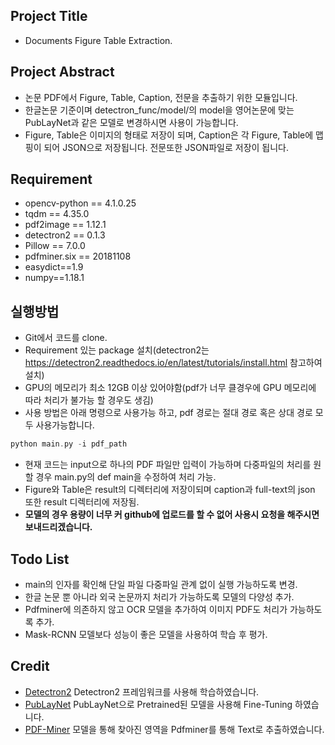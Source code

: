 ## Project Title
- Documents Figure Table Extraction.

## Project Abstract
- 논문 PDF에서 Figure, Table, Caption, 전문을 추출하기 위한 모듈입니다.
- 한글논문 기준이며 detectron_func/model/의 model을 영어논문에 맞는 PubLayNet과 같은 모델로 변경하시면 사용이 가능합니다.
- Figure, Table은 이미지의 형태로 저장이 되며, Caption은 각 Figure, Table에 맵핑이 되어 JSON으로 저장됩니다. 전문또한 JSON파일로 저장이 됩니다.

## Requirement
- opencv-python == 4.1.0.25
- tqdm == 4.35.0
- pdf2image == 1.12.1
- detectron2 == 0.1.3
- Pillow == 7.0.0
- pdfminer.six == 20181108
- easydict==1.9
- numpy==1.18.1


## 실행방법
- Git에서 코드를 clone.
- Requirement 있는 package 설치(detectron2는 https://detectron2.readthedocs.io/en/latest/tutorials/install.html 참고하여 설치)
- GPU의 메모리가 최소 12GB 이상 있어야함(pdf가 너무 클경우에 GPU 메모리에 따라 처리가 불가능 할 경우도 생김)
- 사용 방법은 아래 명령으로 사용가능 하고, pdf 경로는 절대 경로 혹은 상대 경로 모두 사용가능합니다.
```c
python main.py -i pdf_path
```
- 현재 코드는 input으로 하나의 PDF 파일만 입력이 가능하며 다중파일의 처리를 원할 경우 main.py의 def main을 수정하여 처리 가능.
- Figure와 Table은 result의 디렉터리에 저장이되며 caption과 full-text의 json 또한 result 디렉터리에 저장됨.
- **모델의 경우 용량이 너무 커 github에 업로드를 할 수 없어 사용시 요청을 해주시면 보내드리겠습니다.** 

## Todo List
- main의 인자를 확인해 단일 파일 다중파일 관계 없이 실행 가능하도록 변경.
- 한글 논문 뿐 아니라 외국 논문까지 처리가 가능하도록 모델의 다양성 추가.
- Pdfminer에 의존하지 않고 OCR 모델을 추가하여 이미지 PDF도 처리가 가능하도록 추가.
- Mask-RCNN 모델보다 성능이 좋은 모델을 사용하여 학습 후 평가.

## Credit
- [Detectron2](https://github.com/facebookresearch/detectron2) Detectron2 프레임워크를 사용해 학습하였습니다.
- [PubLayNet](https://github.com/ibm-aur-nlp/PubLayNet) PubLayNet으로 Pretrained된 모델을 사용해 Fine-Tuning 하였습니다.
- [PDF-Miner](https://github.com/pdfminer/pdfminer.six) 모델을 통해 찾아진 영역을 Pdfminer를 통해 Text로 추출하였습니다.
